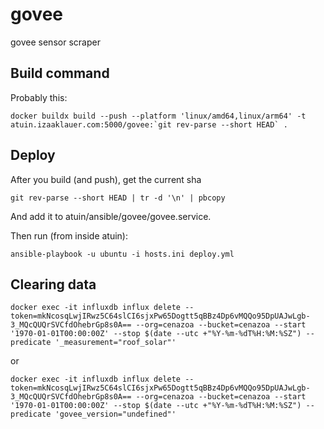 # govee

govee sensor scraper


## Build command

Probably this:
```
docker buildx build --push --platform 'linux/amd64,linux/arm64' -t atuin.izaaklauer.com:5000/govee:`git rev-parse --short HEAD` .
```

## Deploy
After you build (and push), get the current sha
```commandline
git rev-parse --short HEAD | tr -d '\n' | pbcopy
```
And add it to atuin/ansible/govee/govee.service. 

Then run (from inside atuin):
```commandline
ansible-playbook -u ubuntu -i hosts.ini deploy.yml 
```


## Clearing data
```commandline
docker exec -it influxdb influx delete --token=mkNcosqLwjIRwz5C64slCI6sjxPw65Dogtt5qBBz4Dp6vMQQo95DpUAJwLgb-3_MQcQUQrSVCfdOhebrGp8s0A== --org=cenazoa --bucket=cenazoa --start '1970-01-01T00:00:00Z' --stop $(date --utc +"%Y-%m-%dT%H:%M:%SZ") --predicate '_measurement="roof_solar"'
```

or
```
docker exec -it influxdb influx delete --token=mkNcosqLwjIRwz5C64slCI6sjxPw65Dogtt5qBBz4Dp6vMQQo95DpUAJwLgb-3_MQcQUQrSVCfdOhebrGp8s0A== --org=cenazoa --bucket=cenazoa --start '1970-01-01T00:00:00Z' --stop $(date --utc +"%Y-%m-%dT%H:%M:%SZ") --predicate 'govee_version="undefined"'
```
